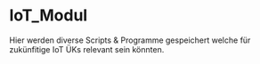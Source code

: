 # IoT_Modul

Hier werden diverse Scripts & Programme gespeichert welche für zukünfitige IoT ÜKs relevant sein könnten. 